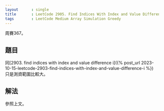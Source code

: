```yaml
---
layout      : single
title       : LeetCode 2905. Find Indices With Index and Value Difference II
tags        : LeetCode Medium Array Simulation Greedy
---
```

周賽367。

## 題目

同[2903. find indices with index and value difference i]({% post_url 2023-10-15-leetcode-2903-find-indices-with-index-and-value-difference-i %})
只是測資範圍比較大。  

## 解法

參照上文。  
